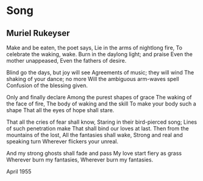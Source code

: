 # Song
## Muriel Rukeyser
Make and be eaten, the poet says,
Lie in the arms of nightlong fire,
To celebrate the waking, wake.
Burn in the daylong light; and praise
Even the mother unappeased,
Even the fathers of desire.

Blind go the days, but joy will see
Agreements of music; they will wind
The shaking of your dance; no more
Will the ambiguous arm-waves spell
Confusion of the blessing given.

Only and finally declare
Among the purest shapes of grace
The waking of the face of fire,
The body of waking and the skill
To make your body such a shape
That all the eyes of hope shall stare.

That all the cries of fear shall know,
Staring in their bird-pierced song;
Lines of such penetration make
That shall bind our loves at last.
Then from the mountains of the lost,
All the fantasies shall wake,
Strong and real and speaking turn
Wherever flickers your unreal.

And my strong ghosts shall fade and pass
My love start fiery as grass
Wherever burn my fantasies,
Wherever burn my fantasies.

April 1955